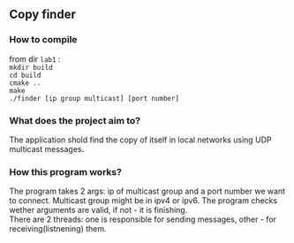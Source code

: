 ## Copy finder  

### How to compile 

from dir `lab1` :  
`mkdir build`  
`cd build`  
`cmake ..`  
`make`  
`./finder [ip group multicast] [port number]`  

### What does the project aim to?  
The application shold find the copy of itself in local networks using UDP multicast messages.  

### How this program works?  
The program takes 2 args: ip of multicast group and a port number we want to connect. Multicast group might be in ipv4 or ipv6. The program checks wether arguments are valid, if not - it is finishing.   
There are 2 threads: one is responsible for sending messages, other - for receiving(listnening) them. 

 



